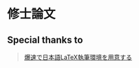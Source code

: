 # 修士論文

## Special thanks to

> [爆速で日本語LaTeX執筆環境を用意する](https://korosuke613.hatenablog.com/entry/2019/06/24/171246)

